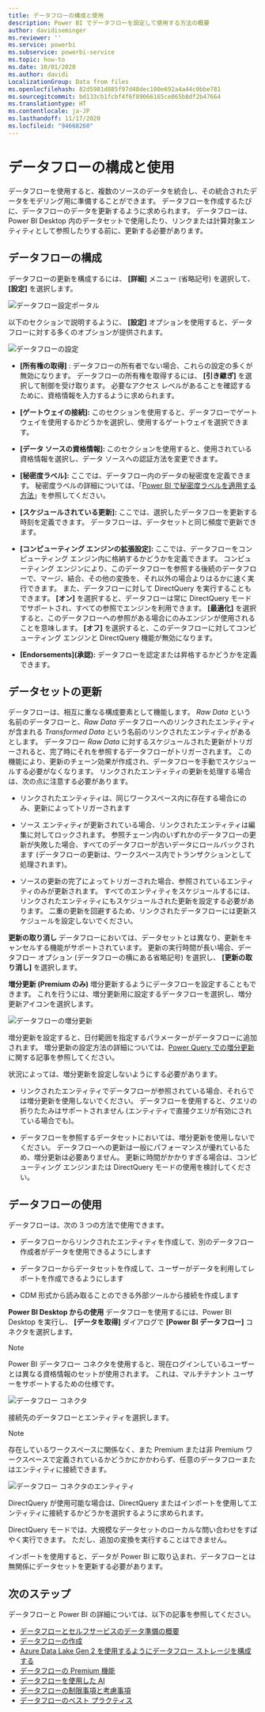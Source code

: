 ```yaml
---
title: データフローの構成と使用
description: Power BI でデータフローを設定して使用する方法の概要
author: davidiseminger
ms.reviewer: ''
ms.service: powerbi
ms.subservice: powerbi-service
ms.topic: how-to
ms.date: 10/01/2020
ms.author: davidi
LocalizationGroup: Data from files
ms.openlocfilehash: 82d5981d885f97d48dec180e692a4a44c0bbe781
ms.sourcegitcommit: bd133cb1fcbf4f6f89066165ce065b8df2b47664
ms.translationtype: HT
ms.contentlocale: ja-JP
ms.lasthandoff: 11/17/2020
ms.locfileid: "94668260"
---
```

# <a name="configure-and-consume-a-dataflow"></a>データフローの構成と使用

データフローを使用すると、複数のソースのデータを統合し、その統合されたデータをモデリング用に準備することができます。 データフローを作成するたびに、データフローのデータを更新するように求められます。 データフローは、Power BI Desktop 内のデータセットで使用したり、リンクまたは計算対象エンティティとして参照したりする前に、更新する必要があります。

## <a name="configuring-a-dataflow"></a>データフローの構成

データフローの更新を構成するには、 **[詳細]** メニュー (省略記号) を選択して、 **[設定]** を選択します。

![データフロー設定ポータル](media/dataflows-configure-consume/dataflow-settings.png)

以下のセクションで説明するように、 **[設定]** オプションを使用すると、データフローに対する多くのオプションが提供されます。

![データフローの設定](media/dataflows-configure-consume/dataflow-settings-detailed.png)

* **[所有権の取得]** : データフローの所有者でない場合、これらの設定の多くが無効になります。 データフローの所有権を取得するには、 **[引き継ぎ]** を選択して制御を受け取ります。 必要なアクセス レベルがあることを確認するために、資格情報を入力するように求められます。

* **[ゲートウェイの接続]:** このセクションを使用すると、データフローでゲートウェイを使用するかどうかを選択し、使用するゲートウェイを選択できます。 

* **[データ ソースの資格情報]:** このセクションを使用すると、使用されている資格情報を選択し、データ ソースへの認証方法を変更できます。

* **[秘密度ラベル]:** ここでは、データフロー内のデータの秘密度を定義できます。 秘密度ラベルの詳細については、「[Power BI で秘密度ラベルを適用する方法](../../admin/service-security-apply-data-sensitivity-labels.md)」を参照してください。

* **[スケジュールされている更新]:** ここでは、選択したデータフローを更新する時刻を定義できます。 データフローは、データセットと同じ頻度で更新できます。

* **[コンピューティング エンジンの拡張設定]:** ここでは、データフローをコンピューティング エンジン内に格納するかどうかを定義できます。 コンピューティング エンジンにより、このデータフローを参照する後続のデータフローで、マージ、結合、その他の変換を、それ以外の場合よりはるかに速く実行できます。 また、データフローに対して DirectQuery を実行することもできます。 **[オン]** を選択すると、データフローは常に DirectQuery モードでサポートされ、すべての参照でエンジンを利用できます。 **[最適化]** を選択すると、このデータフローへの参照がある場合にのみエンジンが使用されることを意味します。 **[オフ]** を選択すると、このデータフローに対してコンピューティング エンジンと DirectQuery 機能が無効になります。

* **[Endorsements]\(承認\):** データフローを認定または昇格するかどうかを定義できます。 

## <a name="refreshing-a-dataflow"></a>データセットの更新
データフローは、相互に重なる構成要素として機能します。 *Raw Data* という名前のデータフローと、*Raw Data* データフローへのリンクされたエンティティが含まれる *Transformed Data* という名前のリンクされたエンティティがあるとします。 データフロー *Raw Data* に対するスケジュールされた更新がトリガーされると、完了時にそれを参照するデータフローがトリガーされます。 この機能により、更新のチェーン効果が作成され、データフローを手動でスケジュールする必要がなくなります。 リンクされたエンティティの更新を処理する場合は、次の点に注意する必要があります。

* リンクされたエンティティは、同じワークスペース内に存在する場合にのみ、更新によってトリガーされます

* ソース エンティティが更新されている場合、リンクされたエンティティは編集に対してロックされます。 参照チェーン内のいずれかのデータフローの更新が失敗した場合、すべてのデータフローが古いデータにロールバックされます (データフローの更新は、ワークスペース内でトランザクションとして処理されます)。

* ソースの更新の完了によってトリガーされた場合、参照されているエンティティのみが更新されます。 すべてのエンティティをスケジュールするには、リンクされたエンティティにもスケジュールされた更新を設定する必要があります。 二重の更新を回避するため、リンクされたデータフローには更新スケジュールを設定しないでください。

**更新の取り消し** データフローにおいては、データセットとは異なり、更新をキャンセルする機能がサポートされています。 更新の実行時間が長い場合、データフロー オプション (データフローの横にある省略記号) を選択し、 **[更新の取り消し]** を選択します。

**増分更新 (Premium のみ)** 増分更新するようにデータフローを設定することもできます。 これを行うには、増分更新用に設定するデータフローを選択し、増分更新アイコンを選択します。

![データフローの増分更新](media/dataflows-configure-consume/dataflow-created-entity.png)

増分更新を設定すると、日付範囲を指定するパラメーターがデータフローに追加されます。 増分更新の設定方法の詳細については、[Power Query での増分更新](/power-query/dataflows/incremental-refresh)に関する記事を参照してください。

状況によっては、増分更新を設定しないようにする必要があります。

* リンクされたエンティティでデータフローが参照されている場合、それらでは増分更新を使用しないでください。 データフローを使用すると、クエリの折りたたみはサポートされません (エンティティで直接クエリが有効にされている場合でも)。 

* データフローを参照するデータセットにおいては、増分更新を使用しないでください。 データフローへの更新は一般にパフォーマンスが優れているため、増分更新は必要ありません。 更新に時間がかかりすぎる場合は、コンピューティング エンジンまたは DirectQuery モードの使用を検討してください。

## <a name="consuming-a-dataflow"></a>データフローの使用

データフローは、次の 3 つの方法で使用できます。

* データフローからリンクされたエンティティを作成して、別のデータフロー作成者がデータを使用できるようにします

* データフローからデータセットを作成して、ユーザーがデータを利用してレポートを作成できるようにします

* CDM 形式から読み取ることのできる外部ツールから接続を作成します

**Power BI Desktop からの使用** データフローを使用するには、Power BI Desktop を実行し、 **[データを取得]** ダイアログで **[Power BI データフロー]** コネクタを選択します。

> [!NOTE]
> Power BI データフロー コネクタを使用すると、現在ログインしているユーザーとは異なる資格情報のセットが使用されます。 これは、マルチテナント ユーザーをサポートするための仕様です。

![データフロー コネクタ](media/dataflows-configure-consume/dataflow-connector.png)

接続先のデータフローとエンティティを選択します。 

> [!NOTE]
> 存在しているワークスペースに関係なく、また Premium または非 Premium ワークスペースで定義されているかどうかにかかわらず、任意のデータフローまたはエンティティに接続できます。

![データフロー コネクタのエンティティ](media/dataflows-configure-consume/dataflow-entities-picker.png)

DirectQuery が使用可能な場合は、DirectQuery またはインポートを使用してエンティティに接続するかどうかを選択するように求められます。 

DirectQuery モードでは、大規模なデータセットのローカルな問い合わせをすばやく実行できます。 ただし、追加の変換を実行することはできません。 

インポートを使用すると、データが Power BI に取り込まれ、データフローとは無関係にデータセットを更新する必要があります。

## <a name="next-steps"></a>次のステップ
データフローと Power BI の詳細については、以下の記事を参照してください。

* [データフローとセルフサービスのデータ準備の概要](dataflows-introduction-self-service.md)
* [データフローの作成](dataflows-create.md)
* [Azure Data Lake Gen 2 を使用するようにデータフロー ストレージを構成する](dataflows-azure-data-lake-storage-integration.md)
* [データフローの Premium 機能](dataflows-premium-features.md)
* [データフローを使用した AI](dataflows-machine-learning-integration.md)
* [データフローの制限事項と考慮事項](dataflows-features-limitations.md)
* [データフローのベスト プラクティス](dataflows-best-practices.md)